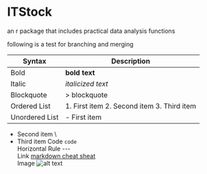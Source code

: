 # ITStock
an r package that includes practical data analysis functions

following is a test for branching and merging

| Syntax | Description |
| ------------ | ---------- |
|Bold	| **bold text** |
| Italic	| *italicized text* |
| Blockquote	| > blockquote |
| Ordered List	| 1. First item 2. Second item 3. Third item|
| Unordered List	|- First item|
- Second item \
- Third item
Code	`code` \
Horizontal Rule	--- <br>
Link	[markdown cheat sheat](https://www.markdownguide.org/cheat-sheet/) \
Image	![alt text](image.jpg)
